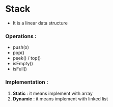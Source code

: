 # Stack

- It is a linear data structure

### Operations :

- push(x)
- pop()
- peek() / top()
- isEmpty()
- isFull()

### Implementation :

1. **Static** : it means implement with array
2. **Dynamic** : it means implement with linked list
